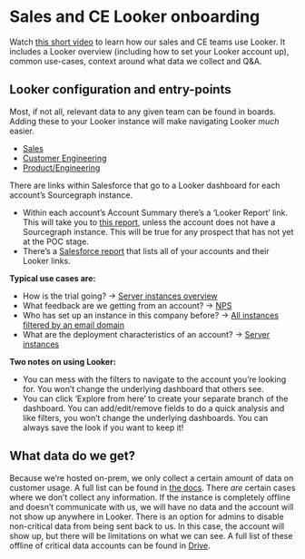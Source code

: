 # Sales and CE Looker onboarding

Watch [this short video](https://drive.google.com/file/d/1Z0zQlZcJFWNJrNAXJkigWs-srlugq_8N/view?usp=sharing) to learn how our sales and CE teams use Looker. It includes a Looker overview (including how to set your Looker account up), common use-cases, context around what data we collect and Q&A.

## Looker configuration and entry-points

Most, if not all, relevant data to any given team can be found in boards. Adding these to your Looker instance will make navigating Looker _much_ easier.

- [Sales](https://sourcegraph.looker.com/browse/boards/2)
- [Customer Engineering](https://sourcegraph.looker.com/browse/boards/8)
- [Product/Engineering](https://sourcegraph.looker.com/browse/boards/5)

There are links within Salesforce that go to a Looker dashboard for each account’s Sourcegraph instance.

- Within each account’s Account Summary there’s a ‘Looker Report’ link. This will take you to [this report](https://sourcegraph.looker.com/dashboards/94?Unique%20Server%20ID=Uber&Site%20ID=&Salesforce%20Unique%20ID=&filter_config=%7B%22Unique%20Server%20ID%22:%5B%7B%22type%22:%22%3D%22,%22values%22:%5B%7B%22constant%22:%22Uber%22%7D,%7B%7D%5D,%22id%22:0%7D%5D,%22Site%20ID%22:%5B%7B%22type%22:%22%3D%22,%22values%22:%5B%7B%22constant%22:%22%22%7D,%7B%7D%5D,%22id%22:1%7D%5D,%22Salesforce%20Unique%20ID%22:%5B%7B%22type%22:%22%3D%22,%22values%22:%5B%7B%22constant%22:%22%22%7D,%7B%7D%5D,%22id%22:2%7D%5D%7D), unless the account does not have a Sourcegraph instance. This will be true for any prospect that has not yet at the POC stage.
- There’s a [Salesforce report](https://sourcegraph2020.lightning.force.com/lightning/r/Report/00O3t000006jfbmEAA/view?queryScope=userFolders) that lists all of your accounts and their Looker links.

**Typical use cases are:**

- How is the trial going? → [Server instances overview](https://sourcegraph.looker.com/dashboards/94)
- What feedback are we getting from an account? → [NPS](https://sourcegraph.looker.com/dashboards/128)
- Who has set up an instance in this company before? → [All instances filtered by an email domain](https://sourcegraph.looker.com/looks/750)
- What are the deployment characteristics of an account? → [Server instances](https://sourcegraph.looker.com/looks/436)

**Two notes on using Looker:**

- You can mess with the filters to navigate to the account you’re looking for. You won’t change the underlying dashboard that others see.
- You can click ‘Explore from here’ to create your separate branch of the dashboard. You can add/edit/remove fields to do a quick analysis and like filters, you won’t change the underlying dashboards. You can always save the look if you want to keep it!

## What data do we get?

Because we’re hosted on-prem, we only collect a certain amount of data on customer usage. A full list can be found in [the docs](https://docs.sourcegraph.com/admin/pings). There _are_ certain cases where we don’t collect any information. If the instance is completely offline and doesn’t communicate with us, we will have no data and the account will not show up anywhere in Looker. There is an option for admins to disable non-critical data from being sent back to us. In this case, the account will show up, but there will be limitations on what we can see. A full list of these offline of critical data accounts can be found in [Drive](https://docs.google.com/document/d/18q-xbHl53hg_y_0xX-buZpD04vMv3vJrqiXd9IeeE64/edit).

